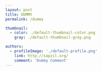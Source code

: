 ```yaml
---
layout: post
title: DUMMY
permalink: /dummy

thumbnail:
  - color: ./default-thumbnail-color.png
    gray: ./default-thumbnail-gray.png

authors:
  - profileImage: './default-profile.png'
    link: http://sapzil.org/
    comment: 'Dummy Comment'
---
```


